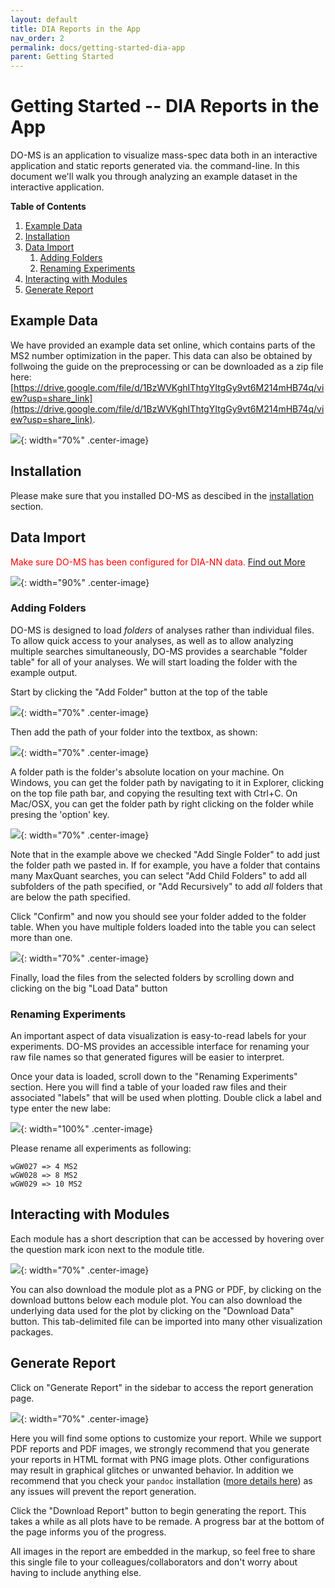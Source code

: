 ```yaml
---
layout: default
title: DIA Reports in the App
nav_order: 2
permalink: docs/getting-started-dia-app
parent: Getting Started
---
```


# Getting Started -- DIA Reports in the App

DO-MS is an application to visualize mass-spec data both in an interactive application and static reports generated via. the command-line. In this document we'll walk you through analyzing an example dataset in the interactive application.

**Table of Contents**

1. [Example Data](#example-data)
2. [Installation](#installation)
3. [Data Import](#data-import)
    1. [Adding Folders](#adding-folders)
    2. [Renaming Experiments](#renaming-experiments)
4. [Interacting with Modules](#interacting-with-modules)
5. [Generate Report](#generate-report)



## Example Data

We have provided an example data set online, which contains parts of the MS2 number optimization in the paper. This data can also be obtained by follwoing the guide on the preprocessing or can be downloaded as a zip file here: [https://drive.google.com/file/d/1BzWVKghIThtgYItgGy9vt6M214mHB74q/view?usp=share_link](https://drive.google.com/file/d/1BzWVKghIThtgYItgGy9vt6M214mHB74q/view?usp=share_link).


![]({{site.baseurl}}/assets/images/do-ms-dia-example.png){: width="70%" .center-image}

## Installation

Please make sure that you installed DO-MS as descibed in the [installation]({{site.baseurl}}/docs/installation) section. 


## Data Import
<span style="color:red">Make sure DO-MS has been configured for DIA-NN data. [Find out More]({{site.baseurl}}/docs/getting-started)</span> 

![]({{site.baseurl}}/assets/images/do-ms-dia-overview.png){: width="90%" .center-image}

### Adding Folders

DO-MS is designed to load _folders_ of analyses rather than individual files. To allow quick access to your analyses, as well as to allow analyzing multiple searches simultaneously, DO-MS provides a searchable "folder table" for all of your analyses. We will start loading the folder with the example output.

Start by clicking the "Add Folder" button at the top of the table

![]({{site.baseurl}}/assets/images/do-ms-dia-import.png){: width="70%" .center-image}

Then add the path of your folder into the textbox, as shown:

![]({{site.baseurl}}/assets/images/do-ms-dia-foldername.png){: width="70%" .center-image}

A folder path is the folder's absolute location on your machine. On Windows, you can get the folder path by navigating to it in Explorer, clicking on the top file path bar, and copying the resulting text with Ctrl+C. On Mac/OSX, you can get the folder path by right clicking on the folder while presing the 'option' key.

![]({{site.baseurl}}/assets/images/do-ms-dia-pathname.png){: width="70%" .center-image}

Note that in the example above we checked "Add Single Folder" to add just the folder path we pasted in. If for example, you have a folder that contains many MaxQuant searches, you can select "Add Child Folders" to add all subfolders of the path specified, or "Add Recursively" to add _all_ folders that are below the path specified.

Click "Confirm" and now you should see your folder added to the folder table. When you have multiple folders loaded into the table you can select more than one.

![]({{site.baseurl}}/assets/images/do-ms-dia-load.png){: width="70%" .center-image}

Finally, load the files from the selected folders by scrolling down and clicking on the big "Load Data" button

### Renaming Experiments

An important aspect of data visualization is easy-to-read labels for your experiments. DO-MS provides an accessible interface for renaming your raw file names so that generated figures will be easier to interpret.

Once your data is loaded, scroll down to the "Renaming Experiments" section. Here you will find a table of your loaded raw files and their associated "labels" that will be used when plotting. Double click a label and type enter the new labe:

![]({{site.baseurl}}/assets/images/do-ms-dia-rename.png){: width="100%" .center-image}

Please rename all experiments as following:

```
wGW027 => 4 MS2
wGW028 => 8 MS2
wGW029 => 10 MS2
```

## Interacting with Modules

Each module has a short description that can be accessed by hovering over the question mark icon next to the module title.

![]({{site.baseurl}}/assets/images/do-ms-dia-info.png){: width="70%" .center-image}

You can also download the module plot as a PNG or PDF, by clicking on the download buttons below each module plot. You can also download the underlying data used for the plot by clicking on the "Download Data" button. This tab-delimited file can be imported into many other visualization packages.

## Generate Report

Click on "Generate Report" in the sidebar to access the report generation page.

![]({{site.baseurl}}/assets/images/do-ms-dia-generate-report.png){: width="70%" .center-image}

Here you will find some options to customize your report. While we support PDF reports and PDF images, we strongly recommend that you generate your reports in HTML format with PNG image plots. Other configurations may result in graphical glitches or unwanted behavior. In addition we recommend that you check your `pandoc` installation ([more details here]({{site.baseurl}}/docs/known-issues#pandoc-not-found)) as any issues will prevent the report generation.

Click the "Download Report" button to begin generating the report. This takes a while as all plots have to be remade. A progress bar at the bottom of the page informs you of the progress.

All images in the report are embedded in the markup, so feel free to share this single file to your colleagues/collaborators and don't worry about having to include anything else.